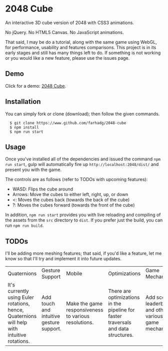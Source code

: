 2048 Cube
====

An interactive 3D cube version of 2048 with CSS3 animations.

No jQuery. No HTML5 Canvas. No JavaScript animations.

That said, I may be do a tutorial, along with the same game using WebGL, for performance, usability and features comparisons. This project is in its early stages and still has many things left to do. If something is not working or you would like a new feature, please use the issues page.

## Demo

Click for a demo: <a href="???" target="_blank">2048 Cube</a>.

## Installation

You can simply fork or clone (download); then follow the given commands.

```
  $ git clone https://www.github.com/farhadg/2048-cube
  $ npm install
  $ npm run start
```

## Usage

Once you've installed all of the dependencies and issued the command `npm run start`, gulp will automatically fire up `http://localhost:2048/dist/` and present you with the game.

The controls are as follows (refer to TODOs with upcoming features):
- WASD: Flips the cube around
- Arrows: Move the cubes to either left, right, up, or down
- <: Moves the cubes back (towards the back of the cube)
- ?: Moves the cubes forward (towards the front of the cube)

In addition, `npm run start` provides you with live reloading and compiling of the assets from the `src` directory to `dist`. If you prefer just the build, you can run `npm run build`.

## TODOs

I'll be adding more meshing features; that said, if you'd like a feature, let me know so that I'll try and implement it into future updates.

<table>
<tr>
<td>Quaternions</td>
<td>Gesture Support</td>
<td>Mobile</td>
<td>Optimizations</td>
<td>Game Mechanics</td>
</tr>

<tr>
<td>It's currently using Euler rotations, hence, Quaternions will help with intuitive rotations.</td>
<td>Add touch and intuitive gesture support.</td>
<td>Make the game responsiveness to various resolutions.</td>
<td>There are optimizations in the pipeline for faster traversals and data structures.</td>
<td>Add scoring, leaderboards and other various game mechanics.</td>
</tr>
</table>

